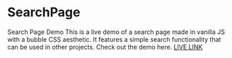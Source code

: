 # SearchPage
Search Page Demo
This is a live demo of a search page made in vanilla JS with a bubble CSS aesthetic. It features a simple search functionality that can be used in other projects. Check out the demo here.
[LIVE LINK](https://sparkling-babka-98d90d.netlify.app)
